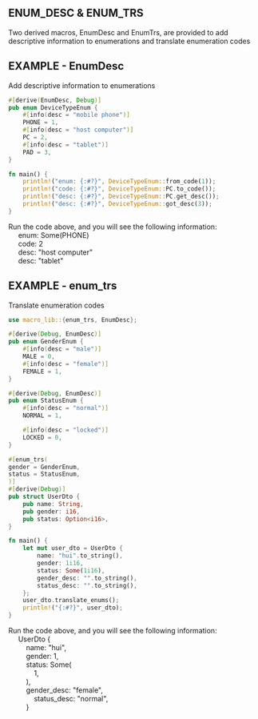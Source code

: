 ## ENUM_DESC & ENUM_TRS
Two derived macros, EnumDesc and EnumTrs, are provided to add descriptive information to enumerations and translate enumeration codes


## EXAMPLE - EnumDesc
Add descriptive information to enumerations
```rust
#[derive(EnumDesc, Debug)]
pub enum DeviceTypeEnum {
    #[info(desc = "mobile phone")]
    PHONE = 1,
    #[info(desc = "host computer")]
    PC = 2,
    #[info(desc = "tablet")]
    PAD = 3,
}

fn main() {
    println!("enum: {:#?}", DeviceTypeEnum::from_code(1));
    println!("code: {:#?}", DeviceTypeEnum::PC.to_code());
    println!("desc: {:#?}", DeviceTypeEnum::PC.get_desc());
    println!("desc: {:#?}", DeviceTypeEnum::got_desc(3));
}
```
Run the code above, and you will see the following information:  
&nbsp;&nbsp;&nbsp;&nbsp;  enum: Some(PHONE)  
&nbsp;&nbsp;&nbsp;&nbsp;  code: 2  
&nbsp;&nbsp;&nbsp;&nbsp;  desc: "host computer"  
&nbsp;&nbsp;&nbsp;&nbsp;  desc: "tablet"  

## EXAMPLE - enum_trs
Translate enumeration codes
```rust
use macro_lib::{enum_trs, EnumDesc};

#[derive(Debug, EnumDesc)]
pub enum GenderEnum {
    #[info(desc = "male")]
    MALE = 0,
    #[info(desc = "female")]
    FEMALE = 1,
}

#[derive(Debug, EnumDesc)]
pub enum StatusEnum {
    #[info(desc = "normal")]
    NORMAL = 1,

    #[info(desc = "locked")]
    LOCKED = 0,
}

#[enum_trs(
gender = GenderEnum,
status = StatusEnum,
)]
#[derive(Debug)]
pub struct UserDto {
    pub name: String,
    pub gender: i16,
    pub status: Option<i16>,
}

fn main() {
    let mut user_dto = UserDto {
        name: "hui".to_string(),
        gender: 1i16,
        status: Some(1i16),
        gender_desc: "".to_string(),
        status_desc: "".to_string(),
    };
    user_dto.translate_enums();
    println!("{:#?}", user_dto);
}
```

Run the code above, and you will see the following information:    
&nbsp;&nbsp;&nbsp;&nbsp;  UserDto {  
&nbsp;&nbsp;&nbsp;&nbsp;&nbsp;&nbsp;&nbsp;&nbsp;      name: "hui",  
&nbsp;&nbsp;&nbsp;&nbsp;&nbsp;&nbsp;&nbsp;&nbsp;  gender: 1,  
&nbsp;&nbsp;&nbsp;&nbsp;&nbsp;&nbsp;&nbsp;&nbsp;  status: Some(  
&nbsp;&nbsp;&nbsp;&nbsp;&nbsp;&nbsp;&nbsp;&nbsp;&nbsp;&nbsp;&nbsp;&nbsp;  1,  
&nbsp;&nbsp;&nbsp;&nbsp;&nbsp;&nbsp;&nbsp;&nbsp;  ),  
&nbsp;&nbsp;&nbsp;&nbsp;&nbsp;&nbsp;&nbsp;&nbsp;  gender_desc: "female",  
&nbsp;&nbsp;&nbsp;&nbsp;&nbsp;&nbsp;&nbsp;&nbsp;&nbsp;&nbsp;&nbsp;&nbsp;  status_desc: "normal",  
&nbsp;&nbsp;&nbsp;&nbsp;&nbsp;&nbsp;&nbsp;&nbsp;  }
```


